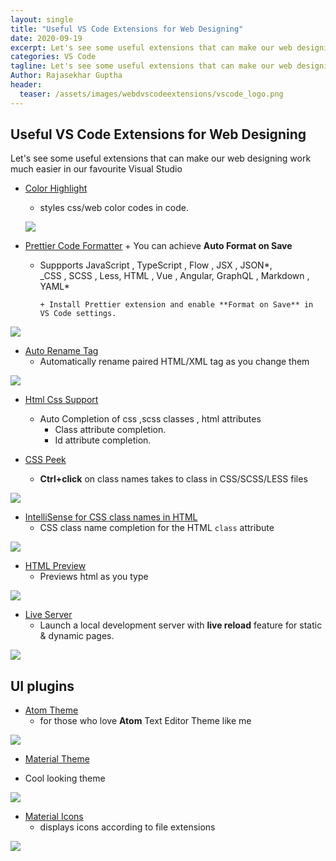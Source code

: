 ```yaml
---
layout: single
title: "Useful VS Code Extensions for Web Designing"
date: 2020-09-19
excerpt: Let's see some useful extensions that can make our web designing work much easier in our favourite Visual Studio
categories: VS Code
tagline: Let's see some useful extensions that can make our web designing work much easier in our favourite Visual Studio
Author: Rajasekhar Guptha
header:
  teaser: /assets/images/webdvscodeextensions/vscode_logo.png
---
```


## Useful VS Code Extensions for Web Designing

Let's see some useful extensions that can make our web designing work much easier in our favourite Visual Studio

- [Color Highlight](https://marketplace.visualstudio.com/items?itemName=naumovs.color-highlight)

  - styles css/web color codes in code.

  ![](/assets\images\webdvscodeextensions\color_highlight_extension.PNG)

- [Prettier Code Formatter](https://marketplace.visualstudio.com/items?itemName=esbenp.prettier-vscode) + You can achieve **Auto Format on Save**

  - Suppports JavaScript , TypeScript , Flow , JSX , JSON*,  
    \_CSS , SCSS , Less, HTML , Vue , Angular, GraphQL , Markdown , YAML*

        + Install Prettier extension and enable **Format on Save** in VS Code settings.

![](/assets\images\webdvscodeextensions\AutoFormatOnSave-min.gif)

- [Auto Rename Tag](https://marketplace.visualstudio.com/items?itemName=formulahendry.auto-rename-tag)
  - Automatically rename paired HTML/XML tag as you change them

![](/assets\images\webdvscodeextensions\autorenametag.gif)

- [Html Css Support](https://marketplace.visualstudio.com/items?itemName=ecmel.vscode-html-css)

  - Auto Completion of css ,scss classes , html attributes
    - Class attribute completion.
    * Id attribute completion.

- [CSS Peek](https://marketplace.visualstudio.com/items?itemName=pranaygp.vscode-css-peek)
  - **Ctrl+click** on class names takes to class in CSS/SCSS/LESS files

![](/assets\images\webdvscodeextensions\css_peek-min.gif)

- [IntelliSense for CSS class names in HTML](https://marketplace.visualstudio.com/items?itemName=Zignd.html-css-class-completion)
  - CSS class name completion for the HTML `class` attribute

![](/assets\images\webdvscodeextensions\css_classname-min.gif)

- [HTML Preview](https://marketplace.visualstudio.com/items?itemName=tht13.html-preview-vscode)
  - Previews html as you type

![](/assets\images\webdvscodeextensions\html_preview.PNG)

- [Live Server](https://marketplace.visualstudio.com/items?itemName=ritwickdey.LiveServer)
  - Launch a local development server with **live reload** feature for static & dynamic pages.

![](/assets\images\webdvscodeextensions\live-server-min.gif)

## UI plugins

- [Atom Theme](https://marketplace.visualstudio.com/items?itemName=akamud.vscode-theme-onedark)
  - for those who love **Atom** Text Editor Theme like me

![](/assets\images\webdvscodeextensions\atom_theme.png)

- [Material Theme](https://marketplace.visualstudio.com/items?itemName=Equinusocio.vsc-material-theme)

* Cool looking theme

![](/assets\images\webdvscodeextensions\material_theme.png)

- [Material Icons](https://marketplace.visualstudio.com/items?itemName=PKief.material-icon-theme)
  - displays icons according to file extensions

![](/assets\images\webdvscodeextensions\material_icons.PNG)
